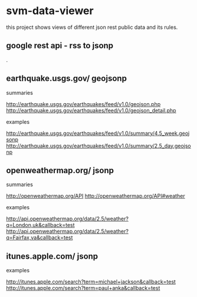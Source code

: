 svm-data-viewer
===============

this project shows views of different json rest public data and its rules.

google rest api - rss to jsonp
------------------------------

.

earthquake.usgs.gov/ geojsonp
-----------------------------

summaries

http://earthquake.usgs.gov/earthquakes/feed/v1.0/geojson.php
http://earthquake.usgs.gov/earthquakes/feed/v1.0/geojson_detail.php

examples

http://earthquake.usgs.gov/earthquakes/feed/v1.0/summary/4.5_week.geojsonp
http://earthquake.usgs.gov/earthquakes/feed/v1.0/summary/2.5_day.geojsonp

openweathermap.org/ jsonp
-------------------------

summaries

http://openweathermap.org/API
http://openweathermap.org/API#weather

examples

http://api.openweathermap.org/data/2.5/weather?q=London,uk&callback=test
http://api.openweathermap.org/data/2.5/weather?q=Fairfax,va&callback=test

itunes.apple.com/ jsonp
-----------------------

examples

http://itunes.apple.com/search?term=michael+jackson&callback=test
http://itunes.apple.com/search?term=paul+anka&callback=test
